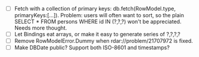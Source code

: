 - [ ] Fetch with a collection of primary keys: db.fetch(RowModel.type, primaryKeys:[...]). Problem: users will often want to sort, so the plain SELECT * FROM persons WHERE id IN (?,?,?) won't be appreciated. Needs more thought.
- [ ] Let Bindings eat arrays, or make it easy to generate series of ?,?,?,?
- [ ] Remove RowModelError.Dummy when rdar://problem/21707972 is fixed.
- [ ] Make DBDate public? Support both ISO-8601 and timestamps?
